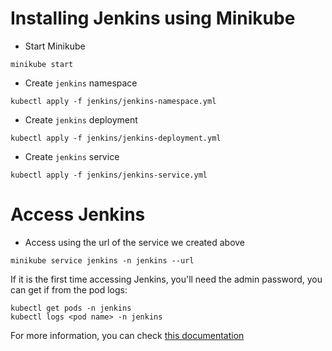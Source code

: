 # Installing Jenkins using Minikube
- Start Minikube
```
minikube start
```

- Create `jenkins` namespace
```
kubectl apply -f jenkins/jenkins-namespace.yml
```

- Create `jenkins` deployment
```
kubectl apply -f jenkins/jenkins-deployment.yml
```

- Create `jenkins` service
```
kubectl apply -f jenkins/jenkins-service.yml
```

# Access Jenkins
- Access using the url of the service we created above
```
minikube service jenkins -n jenkins --url
```
If it is the first time accessing Jenkins, you'll need the admin password, you can get if from the pod logs:
```
kubectl get pods -n jenkins
kubectl logs <pod name> -n jenkins
```

For more information, you can check [this documentation](https://www.jenkins.io/doc/book/installing/kubernetes/#install-jenkins-with-yaml-files)